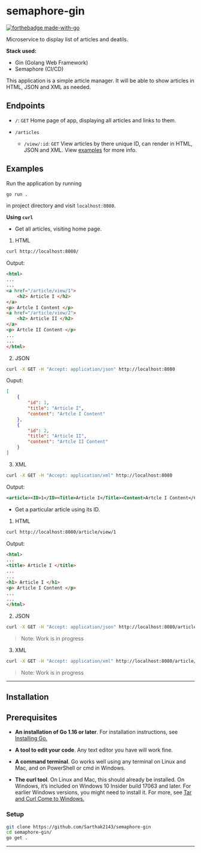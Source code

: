 # semaphore-gin

[![forthebadge made-with-go](http://ForTheBadge.com/images/badges/made-with-go.svg)](https://go.dev/)

Microservice to display list of articles and deatils.

**Stack used:**

- Gin (Golang Web Framework)
- Semaphore (CI/CD)

This application is a simple article manager. It will be able to show articles in HTML, JSON and XML as needed.

## Endpoints

- `/`: `GET` Home page of app, displaying all articles and links to them.

- `/articles`
    - `/view/:id`: `GET` View articles by there unique ID, can render in HTML, JSON and XML. View [examples](#examples) for more info.

## Examples

Run the application by running

```bash
go run .
```
in project directory and visit `localhost:8080`.

**Using `curl`**

- Get all articles, visiting home page.

1. HTML

```bash
curl http://localhost:8080/
```

Output:

```html
<html>
...
...
<a href="/article/view/1">
    <h2> Article I </h2>
</a>
<p> Artcle I Content </p>
<a href="/article/view/2">
    <h2> Article II </h2>
</a>
<p> Artcle II Content </p>
...
...
</html>
```

2. JSON

```bash
curl -X GET -H "Accept: application/json" http://localhost:8080
```
Ouput:

```json
[
    {
        "id": 1,
        "title": "Article I",
        "content": "Artcle I Content"
    },
    {
        "id": 2,
        "title": "Article II",
        "content": "Artcle II Content"
    }
]
```

3. XML

```bash
curl -X GET -H "Accept: application/xml" http://localhost:8080
```
Output:

```xml
<article><ID>1</ID><Title>Article I</Title><Content>Artcle I Content</Content></article><article><ID>2</ID><Title>Article II</Title><Content>Artcle II Content</Content></article>...
```

- Get a particular article using its ID.

1. HTML

```bash
curl http://localhost:8080/article/view/1
```

Output:

```html
<html>
...
<title> Article I </title>
...
...
<h1> Article I </h1>
<p> Article I Content </p>
...
...
</html>
```

2. JSON

```bash
curl -X GET -H "Accept: application/json" http://localhost:8080/article/view/1
```

> Note: Work is in progress

3. XML

```bash
curl -X GET -H "Accept: application/xml" http://localhost:8080/article/view/1
```

> Note: Work is in progress

---

## Installation

## Prerequisites

- **An installation of Go 1.16 or later**. For installation instructions, see [Installing Go.](https://go.dev/doc/install)

- **A tool to edit your code**. Any text editor you have will work fine.

- **A command terminal**. Go works well using any terminal on Linux and Mac, and on PowerShell or cmd in Windows.

- **The curl tool**. On Linux and Mac, this should already be installed. On Windows, it’s included on Windows 10 Insider build 17063 and later. For earlier Windows versions, you might need to install it. For more, see [Tar and Curl Come to Windows.](https://docs.microsoft.com/en-us/virtualization/community/team-blog/2017/20171219-tar-and-curl-come-to-windows)

### Setup

```bash
git clone https://github.com/Sarthak2143/semaphore-gin
cd semaphore-gin/
go get .
```

---
